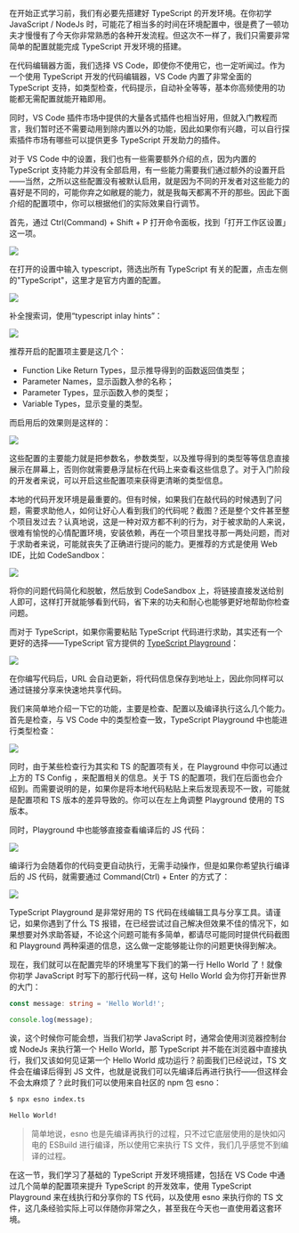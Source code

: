 在开始正式学习前，我们有必要先搭建好 TypeScript 的开发环境。在你初学 JavaScript / NodeJs 时，可能花了相当多的时间在环境配置中，很是费了一顿功夫才慢慢有了今天你非常熟悉的各种开发流程。但这次不一样了，我们只需要非常简单的配置就能完成 TypeScript 开发环境的搭建。

在代码编辑器方面，我们选择 VS Code，即使你不使用它，也一定听闻过。作为一个使用 TypeScript 开发的代码编辑器，VS Code 内置了非常全面的 TypeScript 支持，如类型检查，代码提示，自动补全等等，基本你高频使用的功能都无需配置就能开箱即用。

同时，VS Code 插件市场中提供的大量各式插件也相当好用，但就入门教程而言，我们暂时还不需要动用到除内置以外的功能，因此如果你有兴趣，可以自行探索插件市场有哪些可以提供更多 TypeScript 开发助力的插件。

对于 VS Code 中的设置，我们也有一些需要额外介绍的点，因为内置的 TypeScript 支持能力并没有全部启用，有一些能力需要我们通过额外的设置开启——当然，之所以这些配置没有被默认启用，就是因为不同的开发者对这些能力的喜好是不同的，可能你弃之如敝屣的能力，就是我每天都离不开的那些。因此下面介绍的配置项中，你可以根据他们的实际效果自行调节。

首先，通过 Ctrl(Command) + Shift + P 打开命令面板，找到「打开工作区设置」这一项。

![](https://p3-juejin.byteimg.com/tos-cn-i-k3u1fbpfcp/eb46c5857d8b4298bd04118eb179fb96~tplv-k3u1fbpfcp-jj-mark:0:0:0:0:q75.image#?w=1198&h=158&s=85898&e=png&b=252a31)

在打开的设置中输入 typescript，筛选出所有 TypeScript 有关的配置，点击左侧的"TypeScript"，这里才是官方内置的配置。

![](https://p3-juejin.byteimg.com/tos-cn-i-k3u1fbpfcp/95fac6984fa8423e8e6cce346a8fa97a~tplv-k3u1fbpfcp-jj-mark:0:0:0:0:q75.image#?w=1198&h=796&s=397523&e=png&b=23272e)

补全搜索词，使用“typescript inlay hints”：

![](https://p3-juejin.byteimg.com/tos-cn-i-k3u1fbpfcp/167989038a4c49de8ff968c1171be026~tplv-k3u1fbpfcp-jj-mark:0:0:0:0:q75.image#?w=1398&h=1404&s=199750&e=png&b=24272d)

推荐开启的配置项主要是这几个：

-   Function Like Return Types，显示推导得到的函数返回值类型；
-   Parameter Names，显示函数入参的名称；
-   Parameter Types，显示函数入参的类型；
-   Variable Types，显示变量的类型。

  


而启用后的效果则是这样的：

![](https://p3-juejin.byteimg.com/tos-cn-i-k3u1fbpfcp/d9a4a48e1a084658a3cb71ca5f3322a2~tplv-k3u1fbpfcp-jj-mark:0:0:0:0:q75.image#?w=1214&h=470&s=168001&e=png&b=242830)

这些配置的主要能力就是把参数名，参数类型，以及推导得到的类型等等信息直接展示在屏幕上，否则你就需要悬浮鼠标在代码上来查看这些信息了。对于入门阶段的开发者来说，可以开启这些配置项来获得更清晰的类型信息。

  


本地的代码开发环境是最重要的。但有时候，如果我们在敲代码的时候遇到了问题，需要求助他人，如何让好心人看到我们的代码呢？截图？还是整个文件甚至整个项目发过去？认真地说，这是一种对双方都不利的行为，对于被求助的人来说，很难有愉悦的心情配置环境，安装依赖，再在一个项目里找寻那一两处问题，而对于求助者来说，可能就丧失了正确进行提问的能力。更推荐的方式是使用 Web IDE，比如 CodeSandbox：

![](https://p3-juejin.byteimg.com/tos-cn-i-k3u1fbpfcp/c4acb1235f474e3bad91d33bc3ef6292~tplv-k3u1fbpfcp-jj-mark:0:0:0:0:q75.image#?w=2850&h=1428&s=507713&e=png&b=1a1a1a)

将你的问题代码简化和脱敏，然后放到 CodeSandbox 上，将链接直接发送给别人即可，这样打开就能够看到代码，省下来的功夫和耐心也能够更好地帮助你检查问题。

而对于 TypeScript，如果你需要粘贴 TypeScript 代码进行求助，其实还有一个更好的选择——TypeScript 官方提供的 [TypeScript Playground](https://www.typescriptlang.org/play)：

![](https://p3-juejin.byteimg.com/tos-cn-i-k3u1fbpfcp/7571b08f35e944f896c053e7271bc17b~tplv-k3u1fbpfcp-jj-mark:0:0:0:0:q75.image#?w=2878&h=1368&s=179400&e=png&b=1b1d1e)

在你编写代码后，URL 会自动更新，将代码信息保存到地址上，因此你同样可以通过链接分享来快速地共享代码。

我们来简单地介绍一下它的功能，主要是检查、配置以及编译执行这么几个能力。首先是检查，与 VS Code 中的类型检查一致，TypeScript Playground 中也能进行类型检查：

![](https://p3-juejin.byteimg.com/tos-cn-i-k3u1fbpfcp/cfe4995306a642d9bf26bb4eaf67c8b2~tplv-k3u1fbpfcp-jj-mark:0:0:0:0:q75.image#?w=1700&h=644&s=100463&e=png&b=1a1b1c)

同时，由于某些检查行为其实和 TS 的配置项有关，在 Playground 中你可以通过上方的 TS Config ，来配置相关的信息。关于 TS 的配置项，我们在后面也会介绍到。而需要说明的是，如果你是将本地代码粘贴上来后发现表现不一致，可能就是配置项和 TS 版本的差异导致的。你可以在左上角调整 Playground 使用的 TS 版本。

同时，Playground 中也能够直接查看编译后的 JS 代码：

![](https://p3-juejin.byteimg.com/tos-cn-i-k3u1fbpfcp/8f26586e83b0461798c16be579bb6c20~tplv-k3u1fbpfcp-jj-mark:0:0:0:0:q75.image#?w=2714&h=576&s=102748&e=png&b=1e2021)

编译行为会随着你的代码变更自动执行，无需手动操作，但是如果你希望执行编译后的 JS 代码，就需要通过 Command(Ctrl) + Enter 的方式了：

![](https://p3-juejin.byteimg.com/tos-cn-i-k3u1fbpfcp/82204b9dadd04b59b534b02025b9083a~tplv-k3u1fbpfcp-jj-mark:0:0:0:0:q75.image#?w=2666&h=728&s=101337&e=png&b=202123)

  


TypeScript Playground 是非常好用的 TS 代码在线编辑工具与分享工具。请谨记，如果你遇到了什么 TS 报错，在已经尝试过自己解决但效果不佳的情况下，如果想要对外求助答疑，不论这个问题可能有多简单，都请尽可能同时提供代码截图和 Playground 两种渠道的信息，这么做一定能够能让你的问题更快得到解决。

  


现在，我们就可以在配置完毕的环境里写下我们的第一行 Hello World 了！就像你初学 JavaScript 时写下的那行代码一样，这句 Hello World 会为你打开新世界的大门：

```typescript
const message: string = 'Hello World!';

console.log(message);
```

诶，这个时候你可能会想，当我们初学 JavaScript 时，通常会使用浏览器控制台或 NodeJs 来执行第一个 Hello World，那 TypeScript 并不能在浏览器中直接执行，我们又该如何见证第一个 Hello World 成功运行？前面我们已经说过，TS 文件会在编译后得到 JS 文件，也就是说我们可以先编译后再进行执行——但这样会不会太麻烦了？此时我们可以使用来自社区的 npm 包 esno：

```bash
$ npx esno index.ts

Hello World!
```

> 简单地说，esno 也是先编译再执行的过程，只不过它底层使用的是快如闪电的 ESBuild 进行编译，所以使用它来执行 TS 文件，我们几乎感觉不到编译的过程。

在这一节，我们学习了基础的 TypeScript 开发环境搭建，包括在 VS Code 中通过几个简单的配置项来提升 TypeScript 的开发效率，使用 TypeScript Playground 来在线执行和分享你的 TS 代码，以及使用 esno 来执行你的 TS 文件，这几条经验实际上可以伴随你非常之久，甚至我在今天也一直使用着这套环境。
